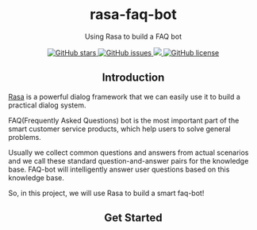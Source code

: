 <h1 align="center">rasa-faq-bot</h1>
<p align="center">Using Rasa to build a FAQ bot</p>

<p align="center">
  <a href="https://github.com/nghuyong/rasa-faq-bot/stargazers">
    <img src="https://img.shields.io/github/stars/nghuyong/rasa-faq-bot.svg?colorA=orange&colorB=orange&logo=github"
         alt="GitHub stars">
  </a>
  <a href="https://github.com/nghuyong/rasa-faq-bot/issues">
        <img src="https://img.shields.io/github/issues/nghuyong/rasa-faq-bot.svg"
             alt="GitHub issues">
  </a>
  <a href="https://github.com/nghuyong/rasa-faq-bot/">
        <img src="https://img.shields.io/github/last-commit/nghuyong/rasa-faq-bot.svg">
  </a>
  <a href="https://github.com/nghuyong/rasa-faq-bot/blob/master/LICENSE">
        <img src="https://img.shields.io/github/license/nghuyong/rasa-faq-bot"
             alt="GitHub license">
  </a>
</p>

<h2 align="center">Introduction</h2>

[Rasa](https://rasa.com/) is a powerful dialog framework that we can easily use it to build a practical dialog system.

FAQ(Frequently Asked Questions) bot is the most important part of the smart customer service products, which help users to solve general problems.

Usually we collect common questions and answers from actual scenarios and we call these standard question-and-answer pairs for the knowledge base.
FAQ-bot will intelligently answer user questions based on this knowledge base.

So, in this project, we will use Rasa to build a smart faq-bot!


<h2 align="center">Get Started</h2>